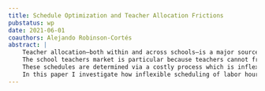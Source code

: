 ```yaml
---
title: Schedule Optimization and Teacher Allocation Frictions
pubstatus: wp
date: 2021-06-01
coauthors: Alejando Robinson-Cortés
abstract: |
    Teacher allocation—both within and across schools—is a major source of inefficiency in school districts.
    The school teachers market is particular because teachers cannot freely supply any number of labor hours, because they also have to fit each school's schedule.
    These schedules are determined via a costly process which is inflexible and produces sub-optimal results.
    In this paper I investigate how inflexible scheduling of labor hours is an important source of frictions in the school market, which leads to inefficient assignment of teachers across school districts.
---
```


<!-- Teacher allocation ---both within and across schools--- is a major source of inefficiency in school districts.
The school teachers market is particular because teachers cannot freely supply any number of labor hours, because they also have to fit each school's schedule.
These schedules are determined via a costly process which is inflexible and produces sub-optimal results.
In this paper I investigate how inflexible scheduling of labor hours is an important source of frictions in the school market, which leads to inefficient assignment of teachers across school districts.

The teacher market is particular ---among other reasons--- for facing two seemingly unrelated problems.
First, solving the problem of school schedules is a very hard problem (as in NP-hard).
Schools have to invest a significant amount of resources to solve the problem, and the solution is nevertheless inflexible and sub-optimal in several dimensions.
In this paper I propose a solution to two inter-related problems in the teacher market.
At the school level, solving the teacher scheduling problem is an NP-hard problem -->